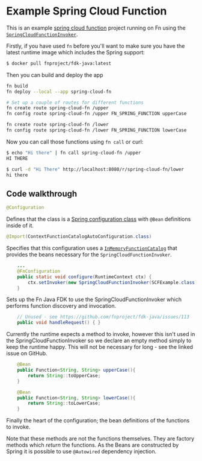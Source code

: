 # Example Spring Cloud Function

This is an example [spring cloud function](https://github.com/spring-cloud/spring-cloud-function) 
project running on Fn using the 
[`SpringCloudFunctionInvoker`](/runtime/src/main/java/com/fnproject/fn/runtime/spring/SpringCloudFunctionInvoker.java).

Firstly, if you have used `fn` before you'll want to make sure you have the latest runtime image which includes the Spring support:

```bash
$ docker pull fnproject/fdk-java:latest
```

Then you can build and deploy the app

```bash
fn build
fn deploy --local --app spring-cloud-fn

# Set up a couple of routes for different functions
fn create route spring-cloud-fn /upper
fn config route spring-cloud-fn /upper FN_SPRING_FUNCTION upperCase

fn create route spring-cloud-fn /lower
fn config route spring-cloud-fn /lower FN_SPRING_FUNCTION lowerCase
```

Now you can call those functions using `fn call` or curl:

```bash
$ echo "Hi there" | fn call spring-cloud-fn /upper
HI THERE

$ curl -d "Hi There" http://localhost:8080/r/spring-cloud-fn/lower
hi there
```


## Code walkthrough

```java
@Configuration
```
Defines that the class is a 
[Spring configuration class](https://docs.spring.io/spring-framework/docs/current/javadoc-api/org/springframework/context/annotation/Configuration.html) 
with `@Bean` definitions inside of it.

```java
@Import(ContextFunctionCatalogAutoConfiguration.class)
```
Specifies that this configuration uses a [`InMemoryFunctionCatalog`](https://github.com/spring-cloud/spring-cloud-function/blob/a973b678f1d4d6f703a530e2d9e071b6d650567f/spring-cloud-function-context/src/main/java/org/springframework/cloud/function/context/InMemoryFunctionCatalog.java)
that provides the beans necessary
for the `SpringCloudFunctionInvoker`.

```java
    ...
    @FnConfiguration
    public static void configure(RuntimeContext ctx) {
        ctx.setInvoker(new SpringCloudFunctionInvoker(SCFExample.class));
    }
```

Sets up the Fn Java FDK to use the SpringCloudFunctionInvoker which performs function discovery and invocation.

```java
    // Unused - see https://github.com/fnproject/fdk-java/issues/113
    public void handleRequest() { }
```

Currently the runtime expects a method to invoke, however this isn't used in the SpringCloudFunctionInvoker so we declare an empty method simply to keep the runtime happy. This will not be necessary for long - see the linked issue on GitHub.


```java
    @Bean
    public Function<String, String> upperCase(){
        return String::toUpperCase;
    }

    @Bean
    public Function<String, String> lowerCase(){
        return String::toLowerCase;
    }
```

Finally the heart of the configuration; the bean definitions of the functions to invoke.

Note that these methods are not the functions themselves. They are factory methods which *return* the functions. As the Beans are constructed by Spring it is possible to use `@Autowired` dependency injection.
